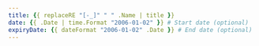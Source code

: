 ```yaml
---
title: {{ replaceRE "[-_]" " " .Name | title }}
date: {{ .Date | time.Format "2006-01-02" }} # Start date (optional)
expiryDate: {{ dateFormat "2006-01-02" .Date }} # End date (optional)
---
```


<!-- For more detail about announcements, see
https://opentelemetry.io/docs/contributing/#announcement-management

Erase this comment once you are done including the announcement text below. -->
